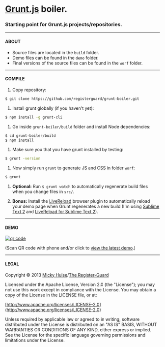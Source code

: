 # [Grunt.js](http://gruntjs.com/) boiler.

### Starting point for Grunt.js projects/repositories.

---

#### ABOUT

* Source files are located in the `build` folder.
* Demo files can be found in the `demo` folder.
* Final versions of the source files can be found in the `worf` folder.

---

#### COMPILE

1. Copy repository:  
```bash
$ git clone https://github.com/registerguard/grunt-boiler.git
```

1. Install grunt globally (if you haven't yet):  
```bash
$ npm install -g grunt-cli
```

1. Go inside `grunt-boiler/build` folder and install Node dependencies:  
```bash
$ cd grunt-boiler/build
$ npm install
```

1. Make sure you that you have grunt installed by testing:
```bash
$ grunt -version
```

1. Now simply run `grunt` to generate JS and CSS in folder `worf`:  
```bash
$ grunt
```

1. **Optional:** Run `$ grunt watch` to automatically regenerate build files when you change files in `src/`.

1. **Bonus:** Install the [LiveReload](http://feedback.livereload.com/knowledgebase/articles/86242) browser plugin to automatically reload your demo page when Grunt regenerates a new build (I'm using [Sublime Text 2](http://www.sublimetext.com/) and [LiveReload for Sublime Text 2](https://github.com/dz0ny/LiveReload-sublimetext2)).

---

#### DEMO

[![qr code](http://chart.apis.google.com/chart?cht=qr&chl=https://github.com/registerguard/repo/&chs=240x240)](http://registerguard.github.com/grunt-boiler/demo/)

(Scan QR code with phone and/or click to [view the latest demo](http://registerguard.github.com/grunt-boiler/demo/).)

---

#### LEGAL

Copyright &copy; 2013 [Micky Hulse](http://hulse.me)/[The Register-Guard](http://registerguard.com)

Licensed under the Apache License, Version 2.0 (the "License"); you may not use this work except in compliance with the License. You may obtain a copy of the License in the LICENSE file, or at:

[http://www.apache.org/licenses/LICENSE-2.0](http://www.apache.org/licenses/LICENSE-2.0)

Unless required by applicable law or agreed to in writing, software distributed under the License is distributed on an "AS IS" BASIS, WITHOUT WARRANTIES OR CONDITIONS OF ANY KIND, either express or implied. See the License for the specific language governing permissions and limitations under the License.
